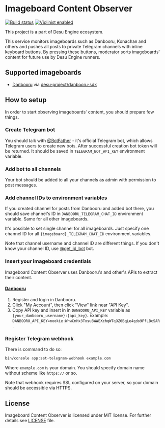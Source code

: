 # Imageboard Content Observer

[![Build status](https://api.travis-ci.org/desu-project/imageboard-content-observer.svg)](https://travis-ci.org/desu-project/imageboard-content-observer)
[![Violinist enabled](https://img.shields.io/badge/violinist-enabled-brightgreen.svg?maxAge=604800)](https://violinist.io)

This project is a part of Desu Engine ecosystem.

This service monitors imageboards such as Danbooru, Konachan and others and pushes all posts to private Telegram channels with inline keyboard buttons. By pressing these buttons, moderator sorts imageboards' content for future use by Desu Engine runners.

## Supported imageboards

* [Danbooru](https://danbooru.donmai.us) via [desu-project/danbooru-sdk](https://github.com/desu-project/danbooru-sdk)

## How to setup

In order to start observing imageboards' content, you should prepare few things.

### Create Telegram bot

You should talk with [@BotFather](https://t.me/BotFather) - it's official Telegram bot, which allows Telegram users to create new bots. After successful creation bot token will be returned. It should be saved in `TELEGRAM_BOT_API_KEY` environment variable.

### Add bot to all channels

Your bot should be added to all your channels as admin with permission to post messages.

### Add channel IDs to environment variables

If you created channel for posts from Danbooru and added bot there, you should save channel's ID in `DANBOORU_TELEGRAM_CHAT_ID` environment variable. Same for all other imageboards.

It's possible to set single channel for all imageboards. Just specify one channel ID for all `{imageboard}_TELEGRAM_CHAT_ID` environment variables.

Note that channel username and channel ID are different things. If you don't know your channel ID, use [@get_id_bot](https://t.me/get_id_bot) bot.

### Insert your imageboard credentials

Imageboard Content Observer uses Danbooru's and other's APIs to extract their content. 

#### [Danbooru](https://danbooru.donmai.us)

1. Register and login in Danbooru.
2. Click "My Account", then click "View" link near "API Key".
3. Copy API key and insert in in `DANBOORU_API_KEY` variable as `{your_danbooru_username}:{api_key}`. Example: `DANBOORU_API_KEY=nookie:WhwCmHx3TxsuBWWEXchqWTqOZ6BqLe4qdo9FfLBcSAR`.

### Register Telegram webhook

There is command to do so:

````bash
bin/console app:set-telegram-webhook example.com
````

Where `example.com` is your domain. You should specify domain name without scheme like `https://` or so.

Note that webhook requires SSL configured on your server, so your domain should be accessible via HTTPS.

## License

Imageboard Content Observer is licensed under MIT license. For further details see [LICENSE](LICENSE) file.
